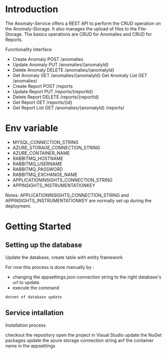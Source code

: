 # Introduction 
The Anomaly-Service offers a REST API to perform the CRUD operation on the Anomaly-Storage.
It also manages the upload of files to the File-Storage.
The basics operations are CRUD for Anomalies and CRUD for Reports.

Functionality	Interface		
- Create Anomaly	       POST /anomalies	
- Update Anomaly	       PUT /anomalies/{anomalyId}	
- Delete Anomaly	       DELETE /anomalies/{anomalyId}	
- Get Anomaly	           GET /anomalies/{anomalyId}	 Get Anomaly List	   GET /anomalies/	
- Create Report	       POST /reports	
- Update Report	       PUT /reports/{reportId}	
- Delete Report	       DELETE /reports/{reportId}	
- Get Report	           GET /reports/{id}	
- Get Report List	       GET /anomalies/{anomalyId} /reports/	



# Env variable
- MYSQL_CONNECTION_STRING
- AZURE_STORAGE_CONNECTION_STRING
- AZURE_CONTAINER_NAME
- RABBITMQ_HOSTNAME
- RABBITMQ_USERNAME
- RABBITMQ_PASSWORD
- RABBITMQ_EXCHANGE_NAME
- APPLICATIONINSIGHTS_CONNECTION_STRING
- APPINSIGHTS_INSTRUMENTATIONKEY

Notes: APPLICATIONINSIGHTS_CONNECTION_STRING and APPINSIGHTS_INSTRUMENTATIONKEY are normally set up during the deployment.


# Getting Started


## Setting up the database
Update the database, create table with entity framework

For now this process is done manually by :
- changing the appsettings.json connection string to the right database's url to update
- execute the command
```bash
dotnet ef database update
```

## Service intallation

Installation process

checkout the repository
open the project in Visual Studio
update the NuGet packages
update the azure storage connection string anf the container name in the appsettings